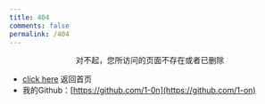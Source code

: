 ```yaml
---
title: 404
comments: false
permalink: /404
---
```


<center>对不起，您所访问的页面不存在或者已删除</center>

* [click here](https://yixianweb.cn/) 返回首页
* 我的Github：[https://github.com/1-0n](https://github.com/1-on)